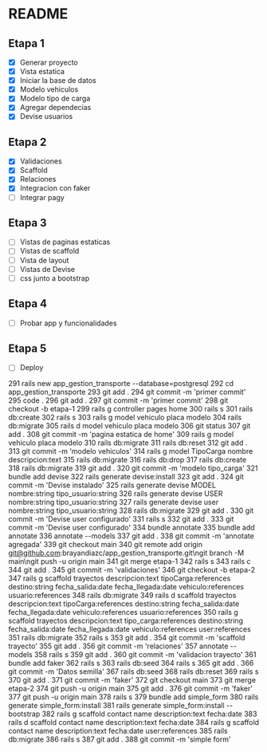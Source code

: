 # README

## Etapa 1

- [x] Generar proyecto
- [x] Vista estatica
- [x] Iniciar la base de datos
- [x] Modelo vehiculos
- [x] Modelo tipo de carga
- [x] Agregar dependecias
- [x] Devise usuarios

## Etapa 2

- [x] Validaciones
- [x] Scaffold
- [x] Relaciones
- [x] Integracion con faker
- [ ] Integrar pagy

## Etapa 3

- [ ] Vistas de paginas estaticas
- [ ] Vistas de scaffold
- [ ] Vista de layout
- [ ] Vistas de Devise
- [ ] css junto a bootstrap

## Etapa 4

- [ ] Probar app y funcionalidades

## Etapa 5

- [ ] Deploy

291 rails new app_gestion_transporte --database=postgresql
292 cd app_gestion_transporte
293 git add .
294 git commit -m 'primer commit'
295 code .
296 git add .
297 git commit -m 'primer commit'
298 git checkout -b etapa-1
299 rails g controller pages home
300 rails s
301 rails db:create
302 rails s
303 rails g model vehiculo placa modelo
304 rails db:migrate
305 rails d model vehiculo placa modelo
306 git status
307 git add .
308 git commit -m 'pagina estatica de home'
309 rails g model vehiculo placa modelo
310 rails db:migrate
311 rails db:reset
312 git add .
313 git commit -m 'modelo vehiculos'
314 rails g model TipoCarga nombre descripcion:text
315 rails db:migrate
316 rails db:drop
317 rails db:create
318 rails db:migrate
319 git add .
320 git commit -m 'modelo tipo_carga'
321 bundle add devise
322 rails generate devise:install
323 git add .
324 git commit -m 'Devise instalado'
325 rails generate devise MODEL nombre:string tipo_usuario:string
326 rails generate devise USER nombre:string tipo_usuario:string
327 rails generate devise user nombre:string tipo_usuario:string
328 rails db:migrate
329 git add .
330 git commit -m 'Devise user configurado'
331 rails s
332 git add .
333 git commit -m 'Devise user configurado'
334 bundle annotate
335 bundle add annotate
336 annotate --models
337 git add .
338 git commit -m 'annotate agregada'
339 git checkout main
340 git remote add origin git@github.com:brayandiazc/app_gestion_transporte.git\ngit branch -M main\ngit push -u origin main
341 git merge etapa-1
342 rails s
343 rails c
344 git add .
345 git commit -m 'validaciones'
346 git checkout -b etapa-2
347 rails g scaffold trayectos descripcion:text tipoCarga:references destino:string fecha_salida:date fecha_llegada:date vehiculo:references usuario:references
348 rails db:migrate
349 rails d scaffold trayectos descripcion:text tipoCarga:references destino:string fecha_salida:date fecha_llegada:date vehiculo:references usuario:references
350 rails g scaffold trayectos descripcion:text tipo_carga:references destino:string fecha_salida:date fecha_llegada:date vehiculo:references user:references
351 rails db:migrate
352 rails s
353 git add .
354 git commit -m 'scaffold trayecto'
355 git add .
356 git commit -m 'relaciones'
357 annotate --models
358 rails s
359 git add .
360 git commit -m 'validacion trayecto'
361 bundle add faker
362 rails s
363 rails db:seed
364 rails s
365 git add .
366 git commit -m 'Datos semilla'
367 rails db:seed
368 rails db:reset
369 rails s
370 git add .
371 git commit -m 'faker'
372 git checkout main
373 git merge etapa-2
374 git push -u origin main
375 git add .
376 git commit -m 'faker'
377 git push -u origin main
378 rails s
379 bundle add simple_form
380 rails generate simple_form:install
381 rails generate simple_form:install --bootstrap
382 rails g scaffold contact name description:text fecha:date
383 rails d scaffold contact name description:text fecha:date
384 rails g scaffold contact name description:text fecha:date user:references
385 rails db:migrate
386 rails s
387 git add .
388 git commit -m 'simple form'
